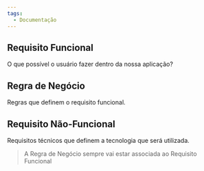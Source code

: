 ```yaml
---
tags:
  - Documentação
---
```

## Requisito Funcional
O que possível o usuário fazer dentro da nossa aplicação?
## Regra de Negócio
Regras que definem o requisito funcional.
## Requisito Não-Funcional
Requisitos técnicos que definem a tecnologia que será utilizada.

> A Regra de Negócio sempre vai estar associada ao Requisito Funcional